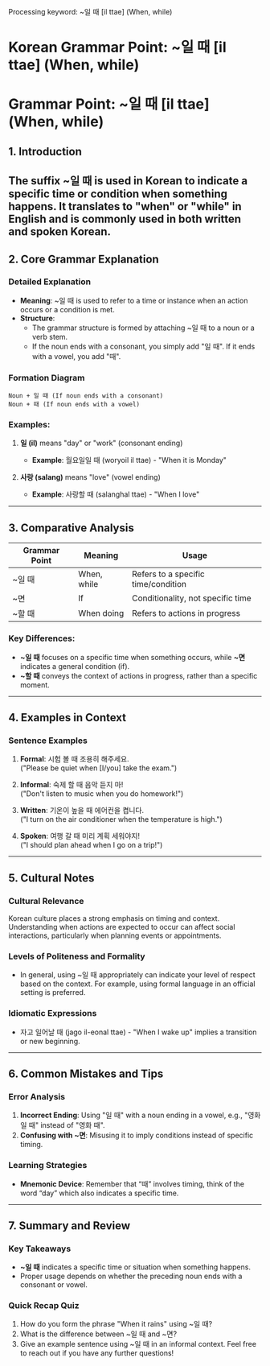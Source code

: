 Processing keyword: ~일 때 [il ttae] (When, while)
# Korean Grammar Point: ~일 때 [il ttae] (When, while)
# Grammar Point: ~일 때 [il ttae] (When, while)
## 1. Introduction
The suffix ~일 때 is used in Korean to indicate a specific time or condition when something happens. It translates to "when" or "while" in English and is commonly used in both written and spoken Korean.
---
## 2. Core Grammar Explanation
### Detailed Explanation
- **Meaning**: ~일 때 is used to refer to a time or instance when an action occurs or a condition is met.
- **Structure**: 
  - The grammar structure is formed by attaching ~일 때 to a noun or a verb stem.
  - If the noun ends with a consonant, you simply add "일 때". If it ends with a vowel, you add "때". 
### Formation Diagram
```plaintext
Noun + 일 때 (If noun ends with a consonant)
Noun + 때 (If noun ends with a vowel)
```
### Examples:
1. **일 (il)** means "day" or "work" (consonant ending)
   - **Example**: 월요일일 때 (woryoil il ttae) - "When it is Monday"
   
2. **사랑 (salang)** means "love" (vowel ending)
   - **Example**: 사랑할 때 (salanghal ttae) - "When I love"
---
## 3. Comparative Analysis
| Grammar Point  | Meaning     | Usage                          |
|----------------|-------------|--------------------------------|
| ~일 때        | When, while | Refers to a specific time/condition|
| ~면            | If         | Conditionality, not specific time|
| ~할 때        | When doing  | Refers to actions in progress   |
### Key Differences:
- **~일 때** focuses on a specific time when something occurs, while **~면** indicates a general condition (if).
- **~할 때** conveys the context of actions in progress, rather than a specific moment.
---
## 4. Examples in Context
### Sentence Examples
1. **Formal**: 시험 볼 때 조용히 해주세요.  
   ("Please be quiet when [I/you] take the exam.")
  
2. **Informal**: 숙제 할 때 음악 듣지 마!  
   ("Don't listen to music when you do homework!")
  
3. **Written**: 기온이 높을 때 에어컨을 켭니다.  
   ("I turn on the air conditioner when the temperature is high.")
  
4. **Spoken**: 여행 갈 때 미리 계획 세워야지!  
   ("I should plan ahead when I go on a trip!")
---
## 5. Cultural Notes
### Cultural Relevance
Korean culture places a strong emphasis on timing and context. Understanding when actions are expected to occur can affect social interactions, particularly when planning events or appointments.
### Levels of Politeness and Formality
- In general, using ~일 때 appropriately can indicate your level of respect based on the context. For example, using formal language in an official setting is preferred.
### Idiomatic Expressions
- 자고 일어날 때 (jago il-eonal ttae) - "When I wake up" implies a transition or new beginning.
---
## 6. Common Mistakes and Tips
### Error Analysis
1. **Incorrect Ending**: Using "일 때" with a noun ending in a vowel, e.g., "영화 일 때" instead of "영화 때".
2. **Confusing with ~면**: Misusing it to imply conditions instead of specific timing.
### Learning Strategies
- **Mnemonic Device**: Remember that “때” involves timing, think of the word “day” which also indicates a specific time.
  
---
## 7. Summary and Review
### Key Takeaways
- **~일 때** indicates a specific time or situation when something happens.
- Proper usage depends on whether the preceding noun ends with a consonant or vowel.
### Quick Recap Quiz
1. How do you form the phrase "When it rains" using ~일 때?
2. What is the difference between ~일 때 and ~면?
3. Give an example sentence using ~일 때 in an informal context. 
Feel free to reach out if you have any further questions!
